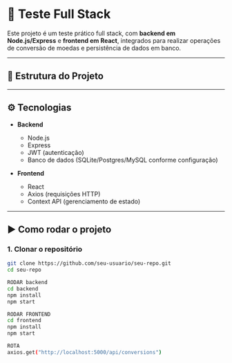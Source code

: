 # 🚀 Teste Full Stack

Este projeto é um teste prático full stack, com **backend em Node.js/Express** e **frontend em React**, integrados para realizar operações de conversão de moedas e persistência de dados em banco.

---

## 📂 Estrutura do Projeto


---

## ⚙️ Tecnologias

- **Backend**
  - Node.js
  - Express
  - JWT (autenticação)
  - Banco de dados (SQLite/Postgres/MySQL conforme configuração)

- **Frontend**
  - React
  - Axios (requisições HTTP)
  - Context API (gerenciamento de estado)

---

## ▶️ Como rodar o projeto

### 1. Clonar o repositório
```bash
git clone https://github.com/seu-usuario/seu-repo.git
cd seu-repo

RODAR backend 
cd backend
npm install
npm start

RODAR FRONTEND
cd frontend
npm install
npm start

ROTA
axios.get("http://localhost:5000/api/conversions")



